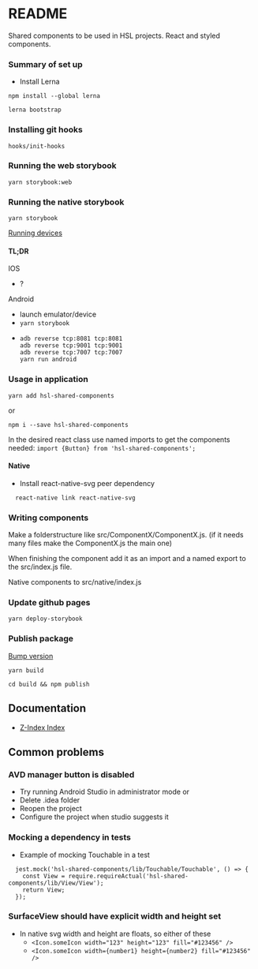 # README #

Shared components to be used in HSL projects. React and styled components.

### Summary of set up ###
- Install Lerna
```
npm install --global lerna

lerna bootstrap
```

### Installing git hooks ###

`hooks/init-hooks`

### Running the web storybook ###

`yarn storybook:web`

### Running the native storybook ###

`yarn storybook`

[Running devices](https://github.com/storybooks/storybook/blob/master/app/react-native/docs/using-devices.md)

#### TL;DR ####

IOS
- ?

Android
- launch emulator/device
- `yarn storybook`
- ```
  adb reverse tcp:8081 tcp:8081
  adb reverse tcp:9001 tcp:9001
  adb reverse tcp:7007 tcp:7007
  yarn run android
  ```

### Usage in application ###

`yarn add hsl-shared-components`

or

`npm i --save hsl-shared-components`

In the desired react class use named imports to get the components needed:
`import {Button} from 'hsl-shared-components';`
#### Native ####
- Install react-native-svg peer dependency
```
  react-native link react-native-svg
```

### Writing components ###

Make a folderstructure like src/ComponentX/ComponentX.js. (if it needs many files make the ComponentX.js the main one)

When finishing the component add it as an import and a named export to the src/index.js file.

Native components to src/native/index.js

### Update github pages ###
`yarn deploy-storybook`

### Publish package ###
[Bump version](https://docs.npmjs.com/cli/version)

`yarn build`

`cd build && npm publish`

## Documentation
* [Z-Index Index](docs/ZIndex.md)

## Common problems ##

### AVD manager button is disabled ###
- Try running Android Studio in administrator mode
or
- Delete .idea folder
- Reopen the project
- Configure the project when studio suggests it

### Mocking a dependency in tests ###
- Example of mocking Touchable in a test
```
  jest.mock('hsl-shared-components/lib/Touchable/Touchable', () => {
    const View = require.requireActual('hsl-shared-components/lib/View/View');
    return View;
  });
```

### SurfaceView should have explicit width and height set ###
- In native svg width and height are floats, so either of these
  - `<Icon.someIcon width="123" height="123" fill="#123456" />`
  - `<Icon.someIcon width={number1} height={number2} fill="#123456" />`
